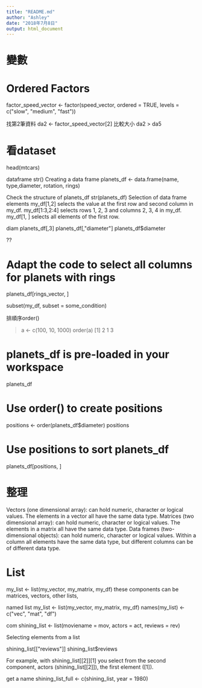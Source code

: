 ```yaml
---
title: "README.md"
author: "Ashley"
date: "2018年7月8日"
output: html_document
---
```


# 變數
# Ordered Factors

factor_speed_vector <- factor(speed_vector, ordered = TRUE, levels = c("slow", "medium", "fast"))

找第2筆資料
da2 <- factor_speed_vector[2]
比較大小
da2 > da5
# 看dataset
head(mtcars)

dataframe
str()
Creating a data frame
planets_df <- data.frame(name, type,diameter, rotation, rings)

 Check the structure of planets_df
str(planets_df)
Selection of data frame elements
my_df[1,2] selects the value at the first row and second column in my_df.
my_df[1:3,2:4] selects rows 1, 2, 3 and columns 2, 3, 4 in my_df.
my_df[1, ] selects all elements of the first row. 

diam
planets_df[,3]
planets_df[,"diameter"]
planets_df$diameter

??
# Adapt the code to select all columns for planets with rings
planets_df[rings_vector, ]


subset(my_df, subset = some_condition)

排順序order()
> a <- c(100, 10, 1000)
> order(a)
[1] 2 1 3

# planets_df is pre-loaded in your workspace
planets_df
# Use order() to create positions
positions <- order(planets_df$diameter)
positions
# Use positions to sort planets_df
planets_df[positions, ]

# 整理
Vectors (one dimensional array): can hold numeric, character or logical values. The elements in a vector all have the same data type.
Matrices (two dimensional array): can hold numeric, character or logical values. The elements in a matrix all have the same data type.
Data frames (two-dimensional objects): can hold numeric, character or logical values. Within a column all elements have the same data type, but different columns can be of different data type.

# List
my_list <- list(my_vector, my_matrix, my_df)
these components can be matrices, vectors, other lists, 

named list
my_list <- list(my_vector, my_matrix, my_df)
names(my_list) <- c("vec", "mat", "df")

com
shining_list <- list(moviename = mov, actors = act, reviews = rev)

Selecting elements from a list

shining_list[["reviews"]]
shining_list$reviews

For example, with shining_list[[2]][1] you select from the second component, actors (shining_list[[2]]), the first element ([1]). 

get a name
shining_list_full <- c(shining_list, year = 1980)

